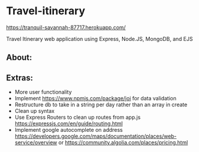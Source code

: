 # Travel-itinerary 

https://tranquil-savannah-87717.herokuapp.com/

Travel Itinerary web application using Express, Node.JS, MongoDB, and EJS

## About:


## Extras:
* More user functionality
* Implement https://www.npmjs.com/package/joi for data validation 
* Restructure db to take in a string per day rather than an array in create
* Clean up syntax 
* Use Express Routers to clean up routes from app.js https://expressjs.com/en/guide/routing.html
* Implement google autocomplete on address https://developers.google.com/maps/documentation/places/web-service/overview or https://community.algolia.com/places/pricing.html
